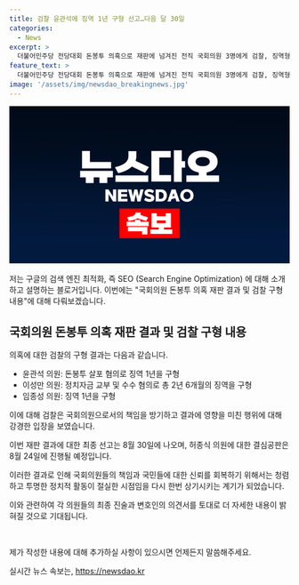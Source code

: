 ```yaml
---
title: 검찰 윤관석에 징역 1년 구형 선고…다음 달 30일
categories:
  - News
excerpt: >
  더불어민주당 전당대회 돈봉투 의혹으로 재판에 넘겨진 전직 국회의원 3명에게 검찰, 징역형 선고 청구 - 검찰, 윤관석에 1년, 이성만에 2년6개월 구형 청구. 헌법가치 방기, 청렴의무 방기한 행위로 송영길 전 대표 당선 영향 입증. 재판에서 윤 전 의원은 관여 반성, 이 전 의원은 후원금 통해 대표 선거 치를 수 없는 구조 주장. 임 전 의원은 현명한 판단 부탁 호소. 8월 30일 선고 예정, 허종식 의원은 24일 결심공판.
feature_text: >
  더불어민주당 전당대회 돈봉투 의혹으로 재판에 넘겨진 전직 국회의원 3명에게 검찰, 징역형 선고 청구 - 검찰, 윤관석에 1년, 이성만에 2년6개월 구형 청구. 헌법가치 방기, 청렴의무 방기한 행위로 송영길 전 대표 당선 영향 입증. 재판에서 윤 전 의원은 관여 반성, 이 전 의원은 후원금 통해 대표 선거 치를 수 없는 구조 주장. 임 전 의원은 현명한 판단 부탁 호소. 8월 30일 선고 예정, 허종식 의원은 24일 결심공판.
image: '/assets/img/newsdao_breakingnews.jpg'
---
```


<p><img src="/assets/img/newsdao_breakingnews.jpg" alt="firstkoreanews 속보" /></p>

<p>저는 구글의 검색 엔진 최적화, 즉 SEO (Search Engine Optimization) 에 대해 소개하고 설명하는 블로거입니다. 이번에는 "국회의원 돈봉투 의혹 재판 결과 및 검찰 구형 내용"에 대해 다뤄보겠습니다.</p>

<h2 data-ke-size="size26">국회의원 돈봉투 의혹 재판 결과 및 검찰 구형 내용</h2>

<p>의혹에 대한 검찰의 구형 결과는 다음과 같습니다.</p>

<ul>
  <li>윤관석 의원: 돈봉투 살포 혐의로 징역 1년을 구형</li>
  <li>이성만 의원: 정치자금 교부 및 수수 혐의로 총 2년 6개월의 징역을 구형</li>
  <li>임종성 의원: 징역 1년을 구형</li>
</ul>

<p>이에 대해 검찰은 국회의원으로서의 책임을 방기하고 결과에 영향을 미친 행위에 대해 강경한 입장을 보였습니다.</p>

<p>이번 재판 결과에 대한 최종 선고는 8월 30일에 나오며, 허종식 의원에 대한 결심공판은 8월 24일에 진행될 예정입니다.</p>

<p>이러한 결과로 인해 국회의원들의 책임과 국민들에 대한 신뢰를 회복하기 위해서는 청렴하고 투명한 정치적 활동이 절실한 시점임을 다시 한번 상기시키는 계기가 되었습니다.</p>

<p>이와 관련하여 각 의원들의 최종 진술과 변호인의 의견서를 토대로 더 자세한 내용이 밝혀질 것으로 기대됩니다.</p>

<p data-ke-size="size16">&nbsp;</p>

<p>제가 작성한 내용에 대해 추가하실 사항이 있으시면 언제든지 말씀해주세요.</p>
실시간 뉴스 속보는, <a href="https://newsdao.kr" rel="dofollow">https://newsdao.kr</a>


